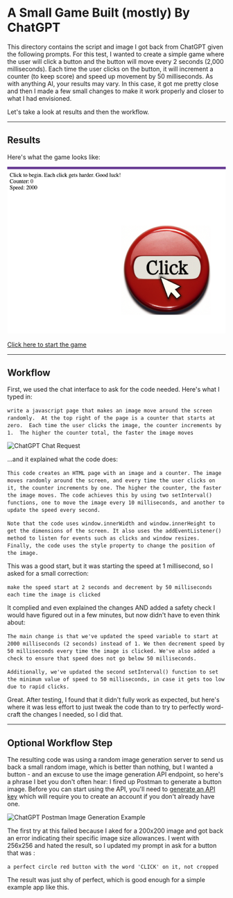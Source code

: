 # A Small Game Built (mostly) By ChatGPT

This directory contains the script and image I got back from ChatGPT given the following prompts.  For this test, I wanted to create a simple game where the user will click a button and the button will move every 2 seconds (2,000 milliseconds).  Each time the user clicks on the button, it will increment a counter (to keep score) and speed up movement by 50 milliseconds.  As with anything AI, your results may vary.  In this case, it got me pretty close and then I made a few small changes to make it work properly and closer to what I had envisioned.

Let's take a look at results and then the workflow.

----

## Results
Here's what the game looks like:

![ChatGPT Generated Game Example](../../images/game-example.png)

[Click here to start the game](./click.html)


----

## Workflow
First, we used the chat interface to ask for the code needed.  Here's what I typed in:

```write a javascript page that makes an image move around the screen randomly.  At the top right of the page is a counter that starts at zero.  Each time the user clicks the image, the counter increments by 1.  The higher the counter total, the faster the image moves```

![ChatGPT Chat Request](../../images/chatgpt-chat.png)

...and it explained what the code does:

```This code creates an HTML page with an image and a counter. The image moves randomly around the screen, and every time the user clicks on it, the counter increments by one. The higher the counter, the faster the image moves. The code achieves this by using two setInterval() functions, one to move the image every 10 milliseconds, and another to update the speed every second.```

```Note that the code uses window.innerWidth and window.innerHeight to get the dimensions of the screen. It also uses the addEventListener() method to listen for events such as clicks and window resizes. Finally, the code uses the style property to change the position of the image.```

This was a good start, but it was starting the speed at 1 millisecond, so I asked for a small correction:

```make the speed start at 2 seconds and decrement by 50 milliseconds each time the image is clicked```

It complied and even explained the changes AND added a safety check I would have figured out in a few minutes, but now didn't have to even think about:

```The main change is that we've updated the speed variable to start at 2000 milliseconds (2 seconds) instead of 1. We then decrement speed by 50 milliseconds every time the image is clicked. We've also added a check to ensure that speed does not go below 50 milliseconds.```

```Additionally, we've updated the second setInterval() function to set the minimum value of speed to 50 milliseconds, in case it gets too low due to rapid clicks.```

Great.  After testing, I found that it didn't fully work as expected, but here's where it was less effort to just tweak the code than to try to perfectly word-craft the changes I needed, so I did that.

----

## Optional Workflow Step

The resulting code was using a random image generation server to send us back a small random image, which is better than nothing, but I wanted a button - and an excuse to use the image generation API endpoint, so here's a phrase I bet you don't often hear: I fired up Postman to generate a button image.  Before you can start using the API, you'll need to [generate an API key](https://platform.openai.com/account/api-keys) which will require you to create an account if you don't already have one.

![ChatGPT Postman Image Generation Example](../../images/postman-image-creation.png)

The first try at this failed because I aked for a 200x200 image and got back an error indicating their specific image size allowances.  I went with 256x256 and hated the result, so I updated my prompt in ask for a button that was :

```a perfect circle red button with the word 'CLICK' on it, not cropped```

The result was just shy of perfect, which is good enough for a simple example app like this.